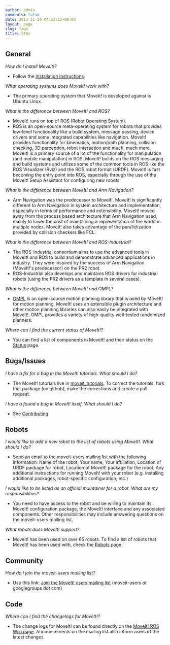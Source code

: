 ```yaml
---
author: admin
comments: false
date: 2013-11-20 04:52:13+00:00
layout: page
slug: faqs
title: FAQs
---
```


## General

_How do I install MoveIt!?_

  * Follow the [Installation instructions](/install/).

_What operating systems does MoveIt! work with?_

  * The primary operating system that MoveIt! is developed against is Ubuntu Linux.

_What is the difference between MoveIt! and ROS?_

  * MoveIt! runs on top of ROS (Robot Operating System).
  * ROS is an open-source meta-operating system for robots that provides low-level functionality like a build system, message passing, device drivers and some integrated capabilities like navigation. MoveIt! provides functionality for kinematics, motion/path planning, collision checking, 3D perception, robot interaction and much, much more. MoveIt! is a primary source of a lot of the functionality for manipulation (and mobile manipulation) in ROS. MoveIt! builds on the ROS messaging and build systems and utilizes some of the common tools in ROS like the ROS Visualizer (Rviz) and the ROS robot format (URDF). MoveIt! is fast becoming the entry point into ROS, especially through the use of the MoveIt! Setup Assistant for configuring new robots.

_What is the difference between MoveIt! and Arm Navigation?_

  * Arm Navigation was the predecessor to MoveIt!. MoveIt! is significantly different to Arm Navigation in system architecture and implementation, especially in terms of performance and extensibility. MoveIt! moved away from the process based architecture that Arm Navigation used, mainly to lower the cost of maintaining a representation of the world in multiple nodes. MoveIt! also takes advantage of the parallelization provided by collision checkers like FCL.

_What is the difference between MoveIt! and ROS-Industrial?_

  * The ROS-Industrial consortium aims to use the advanced tools in MoveIt! and ROS to build and demonstrate advanced applications in industry. They were inspired by the success of Arm Navigation (MoveIt!'s predecessor) on the PR2 robot. 
  * ROS-Industrial also develops and maintains ROS drivers for industrial robots (using the PR2 drivers as a template in several cases).

_What is the difference between MoveIt! and OMPL?_

  * [OMPL](http://ompl.kavrakilab.org) is an open-source motion planning library that is used by MoveIt! for motion planning. MoveIt! uses an extensible plugin architecture and other motion planning libraries can also easily be integrated with MoveIt!. OMPL provides a variety of high-quality well-tested randomized planners.

_Where can I find the current status of MoveIt!?_

  * You can find a list of components in MoveIt! and their status on the [Status](/about/moveit-status/) page.

## Bugs/Issues

_I have a fix for a bug in the MoveIt! tutorials. What should I do?_

  * The MoveIt! tutorials live in [moveit_tutorials](https://github.com/ros-planning/moveit_tutorials). To correct the tutorials, fork that package (on github), make the corrections and create a pull request.


_I have a found a bug in MoveIt! itself. What should I do?_


  * See [Contributing](http://moveit.ros.org/documentation/contributing/)


## Robots

_I would like to add a new robot to the list of robots using MoveIt!. What should I do?_

  * Send an email to the moveit-users mailing list with the following information: Name of the robot, Your name, Your affiliation, Location of URDF package for robot, Location of MoveIt! package for the robot, Any additional instructions for running MoveIt! with your robot (e.g. installing additional packages, robot-specific configuration, etc.)

_I would like to be listed as an official maintainer for a robot. What are my responsibilities?_

  * You need to have access to the robot and be willing to maintain its MoveIt! configuration package, the MoveIt! interface and any associated components. Other responsibilities may include answering questions on the moveit-users mailing list.

_What robots does MoveIt! support?_

  * MoveIt! has been used on over 65 robots. To find a list of robots that MoveIt! has been used with, check the [Robots](/robots/) page.

## Community

_How do I join the moveit-users mailing list?_

  * Use this link: [Join the MoveIt! users mailing list](https://groups.google.com/forum/#!forum/moveit-users/join) (moveit-users _at_ googlegroups _dot_ com)

## Code

_Where can I find the changelogs for MoveIt!?_

  * The change logs for MoveIt! can be found directly on the [MoveIt! ROS Wiki page](http://wiki.ros.org/moveit). Announcements on the mailing list also inform users of the latest changes.
